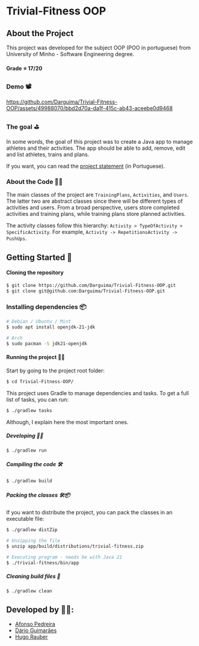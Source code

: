# Trivial-Fitness OOP

## About the Project

This project was developed for the subject OOP (POO in portuguese) from University of Minho - Software Engineering degree.

#### Grade ⭐️ 17/20

### Demo 📽️

https://github.com/Darguima/Trivial-Fitness-OOP/assets/49988070/bbd2d70a-da1f-415c-ab43-aceebe0d9468

### The goal ⛳️

In some words, the goal of this project was to create a Java app to manage athletes and their activities. The app should be able to add, remove, edit and list athletes, trains and plans.

If you want, you can read the [project statement](enunciado.pdf) (in Portuguese).

### About the Code 🧑‍💻

The main classes of the project are `TrainingPlans`, `Activities`, and `Users`. The latter two are abstract classes since there will be different types of activities and users. From a broad perspective, users store completed activities and training plans, while training plans store planned activities.

The activity classes follow this hierarchy: `Activity > TypeOfActivity > SpecificActivity`. For example, `Activity -> RepetitionsActivity -> PushUps`.

## Getting Started 🚀

#### Cloning the repository

```bash
$ git clone https://github.com/Darguima/Trivial-Fitness-OOP.git
$ git clone git@github.com:Darguima/Trivial-Fitness-OOP.git
```

### Installing dependencies 📦

```bash
# Debian / Ubuntu / Mint
$ sudo apt install openjdk-21-jdk

# Arch
$ sudo pacman -S jdk21-openjdk
```

#### Running the project 🏃‍♂️

Start by going to the project root folder:

```bash
$ cd Trivial-Fitness-OOP/
```

This project uses Gradle to manage dependencies and tasks. To get a full list of tasks, you can run:

```bash
$ ./gradlew tasks
```

Although, I explain here the most important ones.

##### Developing 🧑‍💻

```bash
$ ./gradlew run
```

##### Compiling the code 🛠️

```bash
$ ./gradlew build
```

##### Packing the classes 🛠️📦️

If you want to distribute the project, you can pack the classes in an executable file:

```bash
$ ./gradlew distZip

# Unzipping the file
$ unzip app/build/distributions/trivial-fitness.zip

# Executing program - needs be with Java 21
$ ./trivial-fitness/bin/app
```

##### Cleaning build files 🧹
```bash
$ ./gradlew clean
```

## Developed by 🧑‍💻:

- [Afonso Pedreira](https://github.com/afooonso)
- [Dário Guimarães](https://github.com/darguima)
- [Hugo Rauber](https://github.com/HugoLRauber)
